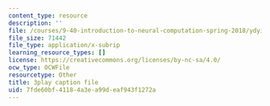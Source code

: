 ```yaml
---
content_type: resource
description: ''
file: /courses/9-40-introduction-to-neural-computation-spring-2018/ydyiq1Z22gc_captions.vtt
file_size: 71442
file_type: application/x-subrip
learning_resource_types: []
license: https://creativecommons.org/licenses/by-nc-sa/4.0/
ocw_type: OCWFile
resourcetype: Other
title: 3play caption file
uid: 7fde60bf-4118-4a3e-a99d-eaf943f1272a
---
```

